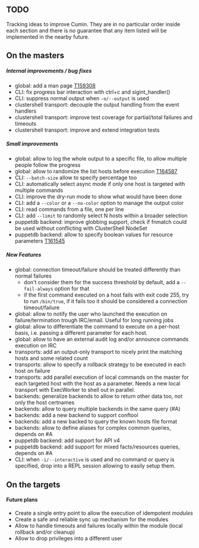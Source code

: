 TODO
----

Tracking ideas to improve Cumin. They are in no particular order inside each section
and there is no guarantee that any item listed will be implemented in the nearby future.

## On the masters

##### Internal improvements / bug fixes
* global: add a man page [T159308](https://phabricator.wikimedia.org/T159308)
* CLI: fix progress bar interaction with ctrl+c and sigint_handler()
* CLI: suppress normal output when `-o/--output` is used
* clustershell transport: decouple the output handling from the event handlers
* clustershell transport: improve test coverage for partial/total failures and timeouts
* clustershell transport: improve and extend integration tests

##### Small improvements
* global: allow to log the whole output to a specific file, to allow multiple people follow the progress
* global: allow to randomize the list hosts before execution [T164587](https://phabricator.wikimedia.org/T164587)
* CLI: `--batch-size` allow to specify percentage too
* CLI: automatically select async mode if only one host is targeted with multiple commands
* CLI: improve the dry-run mode to show what would have been done
* CLI: add a `--color` or a `--no-color` option to manage the output color
* CLI: read commands from a file, one per line
* CLI: add `--limit` to randomly select N hosts within a broader selection
* puppetdb backend: improve globbing support, check if fnmatch could be used without conflicting with ClusterShell NodeSet
* puppetdb backend: allow to specify boolean values for resource parameters [T161545](https://phabricator.wikimedia.org/T161545)

##### New Features
* global: connection timeout/failure should be treated differently than normal failures
  * don't consider them for the success threshold by default, add a `--fail-always` option for that
  * if the first command executed on a host fails with exit code 255, try to run `/bin/true`, if it fails too it should be considered a connection timeout/failure
* global: allow to notify the user who launched the execution on failure/termination trough IRC/email. Useful for long running jobs
* global: allow to differentiate the command to execute on a per-host basis, i.e. passing a different parameter for each host.
* global: allow to have an external audit log and/or announce commands execution on IRC
* transports: add an output-only transport to nicely print the matching hosts and some related count
* transports: allow to specify a rollback strategy to be executed in each host on failure
* transports: add parallel execution of local commands on the master for each targeted host with the host as a parameter. Needs a new local transport with ExecWorker to shell out in parallel.
* backends: generalize backends to allow to return other data too, not only the host certnames
* backends: allow to query multiple backends in the same query (#A)
* backends: add a new backend to support conftool
* backends: add a new backed to query the known hosts file format
* backends: allow to define aliases for complex common queries, depends on #A
* puppetdb backend: add support for API v4
* puppetdb backend: add support for mixed facts/resources queries, depends on #A
* CLI: when `-i/--interactive` is used and no command or query is specified, drop into a REPL session allowing to easily setup them.


## On the targets

#### Future plans

* Create a single entry point to allow the execution of idempotent _modules_
* Create a safe and reliable sync up mechanism for the modules
* Allow to handle timeouts and failures locally within the module (local rollback and/or cleanup)
* Allow to drop privileges into a different user
